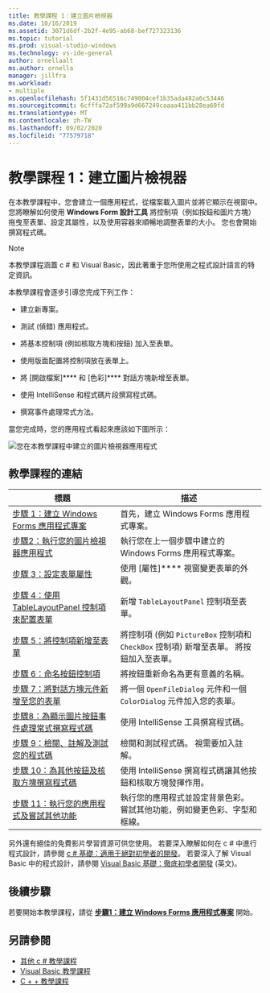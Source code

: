 ```yaml
---
title: 教學課程 1：建立圖片檢視器
ms.date: 10/16/2019
ms.assetid: 3071d6df-2b2f-4e95-ab68-bef727323136
ms.topic: tutorial
ms.prod: visual-studio-windows
ms.technology: vs-ide-general
author: ornellaalt
ms.author: ornella
manager: jillfra
ms.workload:
- multiple
ms.openlocfilehash: 5f1431d56516c749004cef1b35ada482a6c53446
ms.sourcegitcommit: 6cfffa72af599a9d667249caaaa411bb28ea69fd
ms.translationtype: MT
ms.contentlocale: zh-TW
ms.lasthandoff: 09/02/2020
ms.locfileid: "77579718"
---
```

# <a name="tutorial-1-create-a-picture-viewer"></a>教學課程 1：建立圖片檢視器

在本教學課程中，您會建立一個應用程式，從檔案載入圖片並將它顯示在視窗中。 您將瞭解如何使用 **Windows Form 設計工具** 將控制項（例如按鈕和圖片方塊）拖曳至表單、設定其屬性，以及使用容器來順暢地調整表單的大小。 您也會開始撰寫程式碼。

> [!NOTE]
> 本教學課程涵蓋 c # 和 Visual Basic，因此著重于您所使用之程式設計語言的特定資訊。

本教學課程會逐步引導您完成下列工作：

* 建立新專案。

* 測試 (偵錯) 應用程式。

* 將基本控制項 (例如核取方塊和按鈕) 加入至表單。

* 使用版面配置將控制項放在表單上。

* 將 [開啟檔案]**** 和 [色彩]**** 對話方塊新增至表單。

* 使用 IntelliSense 和程式碼片段撰寫程式碼。

* 撰寫事件處理常式方法。

當您完成時，您的應用程式看起來應該如下圖所示：

![您在本教學課程中建立的圖片檢視器應用程式](../ide/media/express_pictureviewerdone.png)

## <a name="tutorial-links"></a>教學課程的連結

|標題|描述|
|-----------|-----------------|
|[步驟 1：建立 Windows Forms 應用程式專案](../ide/step-1-create-a-windows-forms-application-project.md)|首先，建立 Windows Forms 應用程式專案。|
|[步驟2：執行您的圖片檢視器應用程式](../ide/step-2-run-your-program.md)|執行您在上一個步驟中建立的 Windows Forms 應用程式專案。|
|[步驟 3：設定表單屬性](../ide/step-3-set-your-form-properties.md)|使用 [屬性]**** 視窗變更表單的外觀。|
|[步驟 4：使用 TableLayoutPanel 控制項來配置表單](../ide/step-4-lay-out-your-form-with-a-tablelayoutpanel-control.md)|新增 `TableLayoutPanel` 控制項至表單。|
|[步驟 5：將控制項新增至表單](../ide/step-5-add-controls-to-your-form.md)|將控制項 (例如 `PictureBox` 控制項和 `CheckBox` 控制項) 新增至表單。 將按鈕加入至表單。|
|[步驟 6：命名按鈕控制項](../ide/step-6-name-your-button-controls.md)|將按鈕重新命名為更有意義的名稱。|
|[步驟 7：將對話方塊元件新增至您的表單](../ide/step-7-add-dialog-components-to-your-form.md)|將一個 `OpenFileDialog` 元件和一個 `ColorDialog` 元件加入您的表單。|
|[步驟8：為顯示圖片按鈕事件處理常式撰寫程式碼](../ide/step-8-write-code-for-the-show-a-picture-button-event-handler.md)|使用 IntelliSense 工具撰寫程式碼。|
|[步驟 9：檢閱、註解及測試您的程式碼](../ide/step-9-review-comment-and-test-your-code.md)|檢閱和測試程式碼。 視需要加入註解。|
|[步驟 10：為其他按鈕及核取方塊撰寫程式碼](../ide/step-10-write-code-for-additional-buttons-and-a-check-box.md)|使用 IntelliSense 撰寫程式碼讓其他按鈕和核取方塊發揮作用。|
|[步驟 11：執行您的應用程式及嘗試其他功能](../ide/step-11-run-your-program-and-try-other-features.md)|執行您的應用程式並設定背景色彩。 嘗試其他功能，例如變更色彩、字型和框線。|

另外還有絕佳的免費影片學習資源可供您使用。 若要深入瞭解如何在 c # 中進行程式設計，請參閱 [c # 基礎：適用于絕對初學者的開發](https://channel9.msdn.com/Series/C-Sharp-Fundamentals-Development-for-Absolute-Beginners)。 若要深入了解 Visual Basic 中的程式設計，請參閱 [Visual Basic 基礎：徹底初學者開發](https://channel9.msdn.com/Series/Visual-Basic-Development-for-Absolute-Beginners) \(英文\)。

## <a name="next-steps"></a>後續步驟

若要開始本教學課程，請從 **[步驟1：建立 Windows Forms 應用程式專案](../ide/step-1-create-a-windows-forms-application-project.md)** 開始。

## <a name="see-also"></a>另請參閱

* [其他 c # 教學課程](/visualstudio/get-started/csharp/)
* [Visual Basic 教學課程](/visualstudio/get-started/visual-basic/)
* [C + + 教學課程](/cpp/get-started/tutorial-console-cpp)
